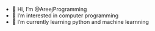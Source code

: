 - 👋 Hi, I’m @AreejProgramming
- 👀 I’m interested in computer programming
- 🌱 I’m currently learning python and machine learnning 


<!---
AreejProgramming/AreejProgramming is a ✨ special ✨ repository because its `README.md` (this file) appears on your GitHub profile.
You can click the Preview link to take a look at your changes.
--->
